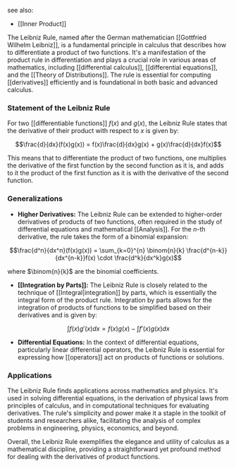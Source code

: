 see also:
- [[Inner Product]]

The Leibniz Rule, named after the German mathematician [[Gottfried Wilhelm Leibniz]], is a fundamental principle in calculus that describes how to differentiate a product of two functions. It's a manifestation of the product rule in differentiation and plays a crucial role in various areas of mathematics, including [[differential calculus]], [[differential equations]], and the [[Theory of Distributions]]. The rule is essential for computing [[derivatives]] efficiently and is foundational in both basic and advanced calculus.

### Statement of the Leibniz Rule

For two [[differentiable functions]] $f(x)$ and $g(x)$, the Leibniz Rule states that the derivative of their product with respect to $x$ is given by:

$$\frac{d}{dx}(f(x)g(x)) = f(x)\frac{d}{dx}g(x) + g(x)\frac{d}{dx}f(x)$$

This means that to differentiate the product of two functions, one multiplies the derivative of the first function by the second function as it is, and adds to it the product of the first function as it is with the derivative of the second function.

### Generalizations

- **Higher Derivatives:** The Leibniz Rule can be extended to higher-order derivatives of products of two functions, often required in the study of differential equations and mathematical [[Analysis]]. For the $n$-th derivative, the rule takes the form of a binomial expansion:

$$\frac{d^n}{dx^n}(f(x)g(x)) = \sum_{k=0}^{n} \binom{n}{k} \frac{d^{n-k}}{dx^{n-k}}f(x) \cdot \frac{d^k}{dx^k}g(x)$$

where $\binom{n}{k}$ are the binomial coefficients.

- **[[Integration by Parts]]:** The Leibniz Rule is closely related to the technique of [[Integral|integration]] by parts, which is essentially the integral form of the product rule. Integration by parts allows for the integration of products of functions to be simplified based on their derivatives and is given by:

$$\int f(x)g'(x)dx = f(x)g(x) - \int f'(x)g(x)dx$$

- **Differential Equations:** In the context of differential equations, particularly linear differential operators, the Leibniz Rule is essential for expressing how [[operators]] act on products of functions or solutions.

### Applications

The Leibniz Rule finds applications across mathematics and physics. It's used in solving differential equations, in the derivation of physical laws from principles of calculus, and in computational techniques for evaluating derivatives. The rule's simplicity and power make it a staple in the toolkit of students and researchers alike, facilitating the analysis of complex problems in engineering, physics, economics, and beyond.

Overall, the Leibniz Rule exemplifies the elegance and utility of calculus as a mathematical discipline, providing a straightforward yet profound method for dealing with the derivatives of product functions.